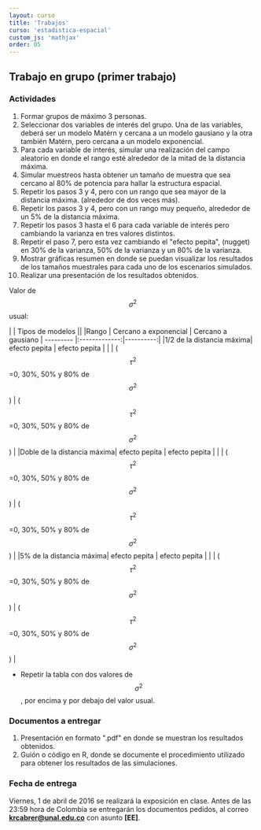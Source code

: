 ```yaml
---
layout: curso
title: 'Trabajos'
curso: 'estadistica-espacial'
custom_js: 'mathjax'
order: 05
---
```


## Trabajo en grupo (primer trabajo)

### Actividades

1. Formar grupos de máximo 3 personas.
2. Seleccionar dos variables de interés del grupo.
   Una de las variables, deberá ser un modelo Matérn y
   cercana a un modelo gausiano y la otra también Matérn, pero
   cercana a un modelo exponencial.
3. Para cada variable de interés, simular una 
   realización del campo aleatorio en donde
   el rango esté alrededor de la mitad de la distancia máxima.
4. Simular muestreos hasta obtener un tamaño de muestra que
   sea cercano al 80% de potencia para hallar la estructura espacial.
5. Repetir los pasos 3 y 4, pero con un rango que sea mayor de la distancia máxima.
   (alrededor de dos veces más).
6. Repetir los pasos 3 y 4, pero con un rango muy pequeño, alrededor de
   un 5% de la distancia máxima.
7. Repetir los pasos 3 hasta el 6 para cada variable de interés pero 
   cambiando la varianza en tres valores distintos.
8. Repetir el paso 7, pero esta vez cambiando el "efecto pepita",
   (nugget) en 30% de la varianza, 50% de la varianza y un 80% de la varianza.
9. Mostrar gráficas resumen en donde se puedan visualizar los resultados
   de los tamaños muestrales para cada uno de los escenarios simulados.
10. Realizar una presentación de los resultados obtenidos.

Valor de $$\sigma^2$$ usual:

|        |   Tipos de modelos    ||
|Rango   | Cercano a exponencial | Cercano a gausiano |
--------- |:-------------:|----------:|
|1/2 de la distancia máxima| efecto pepita  | efecto pepita  |
| | ($$\tau^2$$=0, 30%, 50% y 80% de $$\sigma^2$$) | ($$\tau^2$$=0, 30%, 50% y 80% de $$\sigma^2$$) |
|Doble de la distancia máxima| efecto pepita  | efecto pepita  |
| | ($$\tau^2$$=0, 30%, 50% y 80% de $$\sigma^2$$) | ($$\tau^2$$=0, 30%, 50% y 80% de $$\sigma^2$$) |
|5% de la distancia máxima| efecto pepita  | efecto pepita |
| | ($$\tau^2$$=0, 30%, 50% y 80% de $$\sigma^2$$) | ($$\tau^2$$=0, 30%, 50% y 80% de $$\sigma^2$$) |


* Repetir la tabla con dos valores de $$\sigma^2$$, por encima y por debajo
del valor usual.
   
### Documentos a entregar
1. Presentación en formato ".pdf" en donde se muestran los resultados
   obtenidos.
2. Guión o código en R, donde se documente el procedimiento utilizado
   para obtener los resultados de las simulaciones.

### Fecha de entrega

Viernes, 1 de abril de 2016 se realizará la exposición en clase.
Antes de las 23:59 hora de Colombia se entregarán los documentos pedidos,
al correo **krcabrer@unal.edu.co** con asunto **[EE]**.
   
   
      
         

